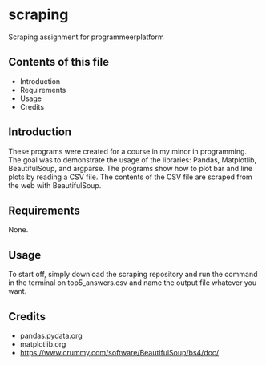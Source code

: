 # scraping
Scraping assignment for programmeerplatform

## Contents of this file
* Introduction
* Requirements
* Usage
* Credits

## Introduction
These programs were created for a course in my minor in programming. The goal was to demonstrate the usage of the libraries: Pandas, Matplotlib, BeautifulSoup, and argparse. The programs show how to plot bar and line plots by reading a CSV file. The contents of the CSV file are scraped from the web with BeautifulSoup.

## Requirements
None.

## Usage
To start off, simply download the scraping repository and run the command in the terminal on top5_answers.csv and name the output file whatever you want.

## Credits
* pandas.pydata.org
* matplotlib.org
* https://www.crummy.com/software/BeautifulSoup/bs4/doc/
